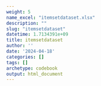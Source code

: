 ```yaml
---
weight: 5
name_excel: "itemsetdataset.xlsx"
description: ""
slug: "itemsetdataset"
datetime: 1.7134391e+09
title: itemsetdataset
author: ''
date: '2024-04-18'
categories: []
tags: []
archetype: codebook
output: html_document
---
```


<div class="tabcontent"></div>
